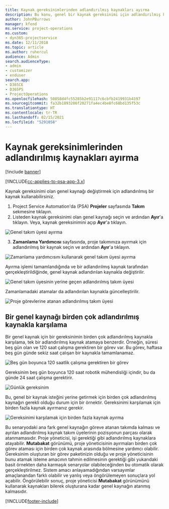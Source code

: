 ```yaml
---
title: Kaynak gereksinimlerinden adlandırılmış kaynakları ayırma
description: Bu konu, genel bir kaynak gereksinimi için adlandırılmış kaynakları ayırma hakkında bilgi sağlar.
author: JohnPBurrows
manager: kfend
ms.service: project-operations
ms.custom:
- dyn365-projectservice
ms.date: 12/11/2018
ms.topic: article
ms.author: ruhercul
audience: Admin
search.audienceType:
- admin
- customizer
- enduser
search.app:
- D365CE
- D365PS
- ProjectOperations
ms.openlocfilehash: 50858d4fc55285b2e91117c6cbfb2419931b4197
ms.sourcegitcommit: fa32b1893286f20271fa4ec4be8fc68bd135f53c
ms.translationtype: HT
ms.contentlocale: tr-TR
ms.lasthandoff: 02/15/2021
ms.locfileid: "5291058"
---
```

# <a name="book-named-resources-from-resource-requirements"></a>Kaynak gereksinimlerinden adlandırılmış kaynakları ayırma

[!include [banner](../includes/psa-now-project-operations.md)]

[!INCLUDE[cc-applies-to-psa-app-3.x](../includes/cc-applies-to-psa-app-3x.md)]

Kaynak gereksinimi olan genel kaynağı değiştirmek için adlandırılmış bir kaynak kullanabilirsiniz.

1. Project Service Automation'da (PSA) **Projeler** sayfasında **Takım** sekmesine tıklayın.
2. Listeden kaynak gereksinimi olan genel kaynağı seçin ve ardından **Ayır**'a tıklayın. Veya, kaynak gereksinimini açıp **Ayır**'a tıklayın.


![Genel takım üyesi ayırma](media/RM-how-to-14.png)


3. **Zamanlama Yardımcısı** sayfasında, proje takımınıza ayırmak için adlandırılmış bir kaynak seçin ve ardından **Ayır**'a tıklayın.

![Zamanlama yardımcısını kullanarak genel takım üyesi ayırma](media/RM-how-to-15.png)

Ayırma işlemi tamamlandığında ve bir adlandırılmış kaynak tarafından gerçekleştirildiğinde, genel kaynak adlandırılan kaynakla değiştirilir.

![Genel takım üyesinin yerine geçen adlandırılmış takım üyesi](media/RM-how-to-16.png)

Zamanlamadaki atamalar da adlandırılan kaynakla güncelleştirilir.

![Proje görevlerine atanan adlandırılmış takım üyesi](media/RM-how-to-17.png)

## <a name="fulfill-a-generic-resource-with-multiple-named-resources"></a>Bir genel kaynağı birden çok adlandırılmış kaynakla karşılama
Bir genel kaynak için bir gereksinimin birden çok adlandırılmış kaynakla karşılama, tek bir adlandırılmış kaynak atamaya benzerdir. Örneğin, süresi beş gün olan ve 120 saat çalışma gerektiren bir görev var. Bu görev, haftasa beş gün günde sekiz saat çalışan bir kaynakla tamamlanamaz. 

![Beş gün boyunca 120 saatlik çalışma gerektiren bir görev](media/RM-how-to-21.png)

Gereksinim beş gün boyunca 120 saat robotik mühendisliği içindir, bu da günde 24 saat çalışma gerektirir.

![Günlük gereksinim](media/RM-how-to-22.png)

Bu, genel bir kaynak isteğini yerine getirmek için birden çok adlandırılmış kaynağın gerekli olduğu durum için bir örnektir. Gereksinimi karşılamak için birden fazla kaynak ayırmanız gerekir.

![Gereksinimi karşılamak için birden fazla kaynak ayırma](media/RM-how-to-23.png)

Bu senaryodaki ana fark genel kaynağın göreve atanan takımda kalması ve ayrılan adlandırılmış kaynak takım üyelerinin pozisyonun parçası olarak atanmamasıdır. Proje yöneticisi, işi gerektiği gibi adlandırılmış kaynaklara atayabilir. **Mutabakat** görünümü, proje yöneticisinin ayırmaları birden çok görev ataması için birden çok kaynak arasında bölmesine yardımcı olabilir. Gereksinim oluşturan bir görev paketinizin olduğu ve proje yöneticisinin bunu atamak isteme amacının tahmin edilmesinin gerektiği gibi yukarıdaki basit örnekten daha karmaşık senaryolar olabileceğinden bu otomatik olarak gerçekleştirilmez. Sistem amacı anlayamadığından varsayımlar amaçlanandan farklı olabilir ve yanlış veya öngörülemeyen sonuçlara yol açabilir. Öngörülebilir sonuç, proje yöneticisi **Mutabakat** görünümünü kullanarak kaynakları bilerek oluşturana kadar genel kaynağın atanmış kalmasıdır.




[!INCLUDE[footer-include](../includes/footer-banner.md)]
